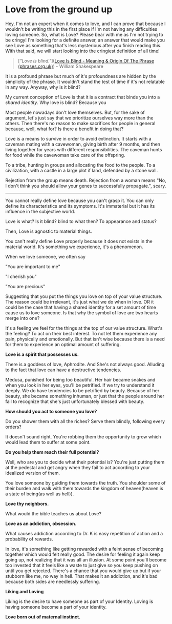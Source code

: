 # Love from the ground up
Hey, I'm not an expert when it comes to love, and I can prove that because I wouldn't be writing this in the first place if I'm not having any difficulties loving someone. 
So, what is Love? Please bear with me as I'm not trying to be cringy! I'm looking for a definite answer, an answer that would make you see Love as something that's less mysterious after you finish reading this. With that said, we will start looking into the cringiest definition of all time! 

>
>[*"Love is blind."*]([Love Is Blind - Meaning & Origin Of The Phrase (phrases.org.uk)](https://www.phrases.org.uk/meanings/love-is-blind.html)) - William Shakespeare
>

It is a profound phrase but much of it's profoundness are hidden by the simplicity of the phrase. It wouldn't stand the test of time if it's not relatable in any way. Anyway, why is it blind?

My current conception of Love is that it is a contract that binds you into a *shared identity*. Why love is blind? Because you 

Most people nowadays don't love themselves. But, for the sake of argument, let's just say that we prioritize ourselves way more than the others. Then there's no reason to make sacrifices for people in general because, well, what for? Is there a benefit in doing that?

Love is a means to survive in order to avoid extinction. 
It starts with a caveman mating with a cavewoman, giving birth after 9 months, and then living together for years with different responsibilities. The caveman hunts for food while the cavewoman take care of the offspring.

To a tribe, hunting in groups and allocating the food to the people. 
To a civilization, with a castle in a large plot if land, defended by a stone wall.

Rejection from the group means death. 
Rejection from a woman means "No, I don't think you should allow your genes to successfully propagate.", scary.

---
You cannot really define love because you can't grasp it. You can only define its characteristics and its symptoms. It's immaterial but it has its influence in the subjective world.

Love is what? Is it blind? blind to what then? To appearance and status?

Then, Love is agnostic to material things.

You can't really define Love properly because it does not exists in the material world. It's something we experience, it's a phenomenon.

When we love someone, we often say

"You are important to me"

"I cherish you"

"You are precious"

Suggesting that you put the things you love on top of your value structure. The reason could be irrelevant, it's just what we do when in love. OR it could be the case that having a shared identity for a set amount of time cause us to love someone. Is that why the symbol of love are two hearts merge into one?

It's a feeling we feel for the things at the top of our value structure. What's the feeling? To act on their best interest. To not let them experience any pain, physically and emotionally. But that isn't wise because there is a need for them to experience an optimal amount of suffering.

**Love is a spirit that possesses us.**

There is a goddess of love, Aphrodite. And She's not always good. Alluding to the fact that love can have a destructive tendencies.

Medusa, punished for being too beautiful. Her hair became snakes and when you look in her eyes, you'll be petrified. If we try to understand it deeply. We do have tendencies to be petrified by beauty. Because of her beauty, she became something inhuman, or just that the people around her fail to recognize that she's just unfortunately blessed with beauty.

**How should you act to someone you love?**

Do you shower them with all the riches? Serve them blindly, following every orders?

It doesn't sound right. You're robbing them the opportunity to grow which would lead them to suffer at some point.

**Do you help them reach their full potential?**

Well, who are you to decide what their potential is? You're just putting them at the pedestal and get angry when they fail to act according to your idealized version of them.

You love someone by guiding them towards the truth. You shoulder some of their burden and walk with them towards the kingdom of heaven(heaven is a state of being(as well as hell)).

**Love thy neighbors.**

What would the bible teaches us about Love?

**Love as an addiction, obsession.**

What causes addiction according to Dr. K is easy repetition of action and a probability of rewards.

In love, it's something like getting rewarded with a feint sense of becoming together which would felt really good. The desire for feeling it again keep going up, not realizing that it was all an illusion. At some point you'll become too invested that it feels like a waste to just give so you keep pushing on until you get rejected. There's a chance that you would give up but if your stubborn like me, no way in hell. That makes it an addiction, and it's bad because both sides are needlessly suffering.

**Liking and Loving**

Liking is the desire to have someone as part of your Identity. Loving is having someone become a part of your identity.

**Love born out of maternal instinct.**